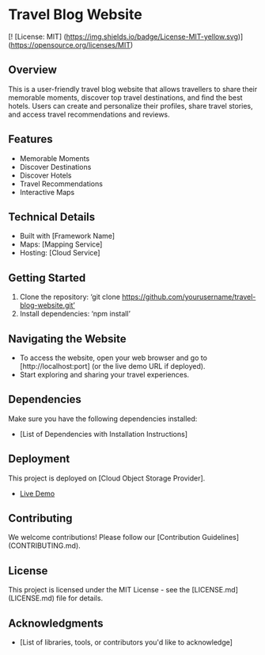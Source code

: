 # Travel Blog Website
[! [License: MIT] (https://img.shields.io/badge/License-MIT-yellow.svg)] (https://opensource.org/licenses/MIT)

## Overview
This is a user-friendly travel blog website that allows travellers to share their memorable moments, discover top travel destinations, and find the best hotels. Users can create and personalize their profiles, share travel stories, and access travel recommendations and reviews.

## Features
- Memorable Moments
- Discover Destinations
- Discover Hotels
- Travel Recommendations
- Interactive Maps

## Technical Details
- Built with [Framework Name]
- Maps: [Mapping Service]
- Hosting: [Cloud Service]

## Getting Started
1. Clone the repository: ‘git clone https://github.com/yourusername/travel-blog-website.git’
2. Install dependencies: ‘npm install’

## Navigating the Website
- To access the website, open your web browser and go to [http://localhost:port] (or the live demo URL if deployed).
- Start exploring and sharing your travel experiences.

## Dependencies
Make sure you have the following dependencies installed:
- [List of Dependencies with Installation Instructions]

## Deployment
This project is deployed on [Cloud Object Storage Provider].
- [Live Demo]( https://travelblog.s3.ams03.cloud-object-storage.appdomain.cloud/index.html )

## Contributing
We welcome contributions! Please follow our [Contribution Guidelines] (CONTRIBUTING.md).

## License
This project is licensed under the MIT License - see the [LICENSE.md] (LICENSE.md) file for details.

## Acknowledgments
- [List of libraries, tools, or contributors you'd like to acknowledge]

